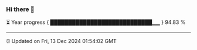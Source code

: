 ### Hi there 👋

⏳ Year progress { ████████████████████████████▁▁ } 94.83 %

---

⏰ Updated on Fri, 13 Dec 2024 01:54:02 GMT


